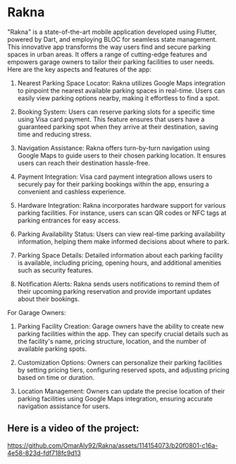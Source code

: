 # Rakna

"Rakna" is a state-of-the-art mobile application developed using Flutter, powered by Dart, and employing BLOC for seamless state management. This innovative app transforms the way users find and secure parking spaces in urban areas. It offers a range of cutting-edge features and empowers garage owners to tailor their parking facilities to user needs. Here are the key aspects and features of the app:
	 
1.	Nearest Parking Space Locator: Rakna utilizes Google Maps integration to pinpoint the nearest available parking spaces in real-time. Users can easily view parking options nearby, making it effortless to find a spot.

2.	Booking System: Users can reserve parking slots for a specific time using Visa card payment. This feature ensures that users have a guaranteed parking spot when they arrive at their destination, saving time and reducing stress.

3.	Navigation Assistance: Rakna offers turn-by-turn navigation using Google Maps to guide users to their chosen parking location. It ensures users can reach their destination hassle-free.

4.	Payment Integration: Visa card payment integration allows users to securely pay for their parking bookings within the app, ensuring a convenient and cashless experience.

5.	Hardware Integration: Rakna incorporates hardware support for various parking facilities. For instance, users can scan QR codes or NFC tags at parking entrances for easy access.

6.	Parking Availability Status: Users can view real-time parking availability information, helping them make informed decisions about where to park.

7.	Parking Space Details: Detailed information about each parking facility is available, including pricing, opening hours, and additional amenities such as security features.

8.	Notification Alerts: Rakna sends users notifications to remind them of their upcoming parking reservation and provide important updates about their bookings.

For Garage Owners:

1.	Parking Facility Creation: Garage owners have the ability to create new parking facilities within the app. They can specify crucial details such as the facility's name, pricing structure, location, and the number of available parking spots.

2.	Customization Options: Owners can personalize their parking facilities by setting pricing tiers, configuring reserved spots, and adjusting pricing based on time or duration.


3.	Location Management: Owners can update the precise location of their parking facilities using Google Maps integration, ensuring accurate navigation assistance for users.


## Here is a video of the project:

https://github.com/OmarAly92/Rakna/assets/114154073/b20f0801-c16a-4e58-823d-fdf718fc9d13
